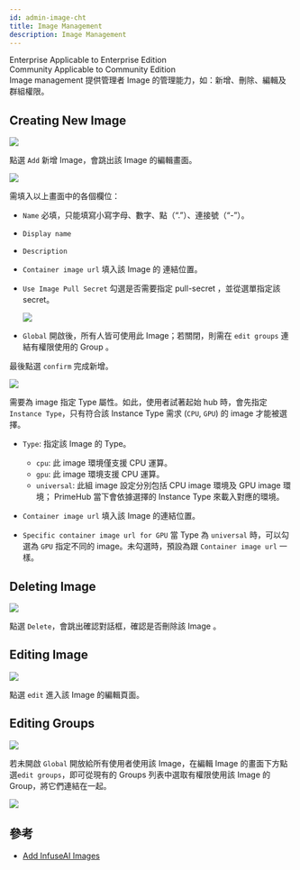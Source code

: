 ```yaml
---
id: admin-image-cht
title: Image Management
description: Image Management
---
```

<div class="label-sect">
  <div class="ee-only tooltip">Enterprise
    <span class="tooltiptext">Applicable to Enterprise Edition</span>
  </div>
  <div class="ce-only tooltip">Community
    <span class="tooltiptext">Applicable to Community Edition</span>
  </div>
</div>
Image management 提供管理者 Image 的管理能力，如：新增、刪除、編輯及群組權限。

## Creating New Image

![](assets/image_3_v26.png)

點選 `Add` 新增 Image，會跳出該 Image 的編輯畫面。

![](assets/admin_img_v26.png)

需填入以上畫面中的各個欄位：

+ `Name` 必填，只能填寫小寫字母、數字、點（“.”）、連接號（“-”）。

+ `Display name`

+ `Description`

+ `Container image url` 填入該 Image 的 連結位置。

+ `Use Image Pull Secret` 勾選是否需要指定 pull-secret ，並從選單指定該 secret。

   ![](assets/images_pull_secret_v26.png)

+ `Global` 開啟後，所有人皆可使用此 Image；若關閉，則需在 `edit groups` 連結有權限使用的 Group 。

最後點選 `confirm` 完成新增。

![](assets/image_type.png)

需要為 image 指定 Type 屬性。如此，使用者試著起始 hub 時，會先指定 `Instance Type`，只有符合該 Instance Type 需求 (`CPU`, `GPU`) 的 image 才能被選擇。

+ `Type`: 指定該 Image 的 Type。

  + `cpu`: 此 image 環境僅支援 CPU 運算。
  + `gpu`: 此 image 環境支援 CPU 運算。
  + `universal`: 此組 image 設定分別包括 CPU image 環境及 GPU image 環境； PrimeHub 當下會依據選擇的 Instance Type 來載入對應的環境。

+ `Container image url` 填入該 Image 的連結位置。

+ `Specific container image url for GPU` 當 Type 為 `universal` 時，可以勾選為 `GPU` 指定不同的 image。未勾選時，預設為跟 `Container image url` 一樣。

## Deleting Image

![](assets/actions.png)

點選 `Delete`，會跳出確認對話框，確認是否刪除該 Image 。

## Editing Image

![](assets/actions.png)

點選 `edit` 進入該 Image 的編輯頁面。

## Editing Groups

![](assets/edit_groups.png)

若未開啟 `Global` 開放給所有使用者使用該 Image，在編輯 Image 的畫面下方點選`edit groups`，即可從現有的 Groups 列表中選取有權限使用該 Image 的 Group，將它們連結在一起。

![](assets/image_8_v26.png)

## 參考

+ [Add InfuseAI Images](../quickstart/add-infuseai-image)
